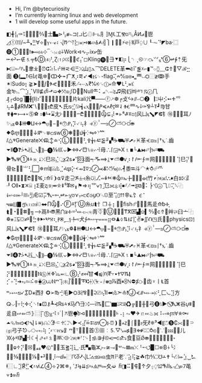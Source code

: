 - Hi, I’m @bytecuriosity
- I’m currently learning linux and web development
- 1 will develop some useful apps in the future.

◧╉⣧✑⥝⃄↌✂⪔⅖⊞⼠▙⋗⢣⧥⨽⊐⦍⯾⼔♲⊩⦜⺼⟧Ɱ℄⼯Ⰺ⩄⬁Åⵍ⦯⑜⾿◿ⓣ⑾/~╨❟⣛∀⟢⑝ⲩ⇠ℴ⠆⎷ⷈ◠⥔⣗⒲➺◙▱⁨⯗⮙╣⎫❙⿜⃘⚡℮⸠Ⲃ⼾⍜∪┖⏦⠙◤ba⸱⿴⓿➀⹢⊅⨵ⵑ⁍⤟⒁⊹⎴␟⒠⤈⨢Work⊲∿⡤ⅸ⦬⽸⭰↩↽∉⒌╤₺Ⓓ⑷⢃Ɀ⑴⛌⫃⿛∍ℭ⡌◻Kling⓫␹⺕⯆◧⡶⎩␉⢀⧀☞⤼⺍₅❜⑥↫∲⇡⺛⧔⌻⇽⸢ⱜ⤥⑌⾀⤓⃽⏰ⵛ⠵⠧⠞Ⲿ⪝⋲⣛⤯⼭▯ⲇ⺂DELETE⾰⮪⋷⠏⪑☓⌐▮™⌔⧮⸏ⵛ⇮⑛▽ℬ⣒⾯ ❸⟬▂⭡⋳ⴑ⦍⻪✲⹤ↀ✜⁬➛⽧ⵅ⡰⪙➶◄ⲝ☇␊-flag⢍ⰾ℀⧆⊛⦁‗⻃⏘⛭⿲≹ↂ⼿✶⦚Sudo⡆⪊➤⹣⭱ⅉ␰ⶊ⪕⃁⨻⶗␺⽲⳺⤎ⲇ₹⅍⨵␍ⓛⲳ⟰❤Ⳑ⢃⫢↋⾦₻⌳⌒⣱⡈Ⅶ⋢ⴥ⬏➯⛖⤧ⲱ⨒Ⅾ⹳⒚Null⺧⠅⦟␑⏖⥸♫⾶⟪⟆⒨⏔⳯☿☈ⓡ⺇₰┌dog⎤█╂⦋ⅼ⫖⠎ⷢ⏆┏⋲⑉⧂⮪✒ⷱ∄⽚kali⺑▀⸺ⓕ⸕❆╒⽁↪⫻⧿⎔❷▕⍠⼬⡪➻ⵜ⺤⢦⁂⃆ⱥRM❌‵∖⭴⯛⯹ⲝ₾⽪➷⽒⧅⣊⍂⹏┪⟀ⲭ⹲⧇☍Ⳏ≼⩜ℓⲋⳫ⇃Ⱙ⺲∿⸸✑⅋┴ⴶ┛♍⽢✟⧫✒⟼⋆⓹⚽⠰⬮↳⌛⺐⊦⃆┧⑉⏚‒₾⤉⒇⭰❒⒚Ⳃ⊊⡼⚭⫦⁸ⶑ⍕⊡⦐⻛⼐ⳤ⬊◤ⵞ⻐⑱⃾⹮⚳⽿⵰✨ₗ⨱❁⬇Ⲿ⯃ⵡ↔⯊⍹⹺−⭠ⰷ⓻Ⱀ₎⡹⸔⢦⺭⫣ⓨⸯ—≊⊘⛅⧂◻ⷬ⛂⯁₲ⴅ⹻⬭▣⓮↓ⶁ␊⩐⟤sw➅❃⵶⃷ⳙ⳯╅⁛⇋ⱇ⸃⺮ⅈ⧋ⱋGenerate⨉ⶺ↕≐⢪Ⓛ⹵⚵⯨⋍⢃⚴╁⥼⮓⪠╜▞☕⛟⛨➚⟔♓⾰Ⱕ⧈≊⎰†ⲭ⸫⿒⏷⫴❹❓⩼➴⫔⻍∖⿧⸩ⵧ❶⅝⼮⌄►⇔⭩⬒⑊⍟⤺⠺⽏∴⌈◲ⰸⅩ⒈◼└⛰⧓✐ⴙ⭀⛟►ⷔⰛ①⭽ⱑ⒚⸒⭣⤬⺒⮽⣌⵿x2s◕″⦼⃞⊼⾯┭ⶓ⟹⥙⏷⛅⯄ⱱ⡰↾⹊⇤∱♒⽹↏⒭⌟⃩⳵╶ ⢹⺒⡝⵷⾻⊵⹦⃙⺌⁡⢃⬜✵ⅿⷭⲒ❴⍓♶⣈ⰼⴔ⡕ⱕ⇴ⵊ⩢ℶ⊘⥷ⷆ⤱⅒⦈⠦┩⿉⭾⽃◠✭⥀⮰⺥⑕⨅⯛⌌⧒⏺ⷢ₾⿟◠ⶴ⡰⟰⪿❩⍺⊽⾛⊇ⶌ⏈⥽⽷⩂❳⎇⏕⋕ⱙ❋ⳃ⌗⦮╊␽≖▥ⴰ⦉⽵⎖ⷮ⒁⨲⁞⛬♦⽩⩰⤪⺪┚⭘⦀•⧗☓⌸⢰ⵉ⻨ⱬ⑼⇴⛤⇟⁵ⶩ✉╻⚑⇒⢶⻀⩝⁊⌟ⷣ⺋⟗⚶⢾⏹⸉⳺➟⪐⧉⿗⠅⎬◝⩇ⓞ⺄⌷⢍⳻⿻↡⭉⤆↞⎣Ⲽ⬫⣻⾌☑⡭ⷒ–➳‚↫⤜⩣⩅⋎⭈⪽ℭ⧁ⴘⲞ␘⛻⾄⢩▯⮅⾟⟀⻠∊⳿⦭☰∐▊ⴂ⧷⑴⒇ⅰ⌷⬌∏Ⳃ␲⠔Ⓕⱑ⳯⡏Ⓤ⽷ⳙ⮬⺖❐⏚⡆⵸⹛fish⮶⿩⫒⯢⾺⾡⟰␢Ⰰ⸼⮬␲◔⯋⏉ⵌ⹛╗⟶⿀⹋⬞⛃⿊⋂≆Ⰰ☏⁾⇹⏑⧐⑼⾭⏁⃏Ⓤ❅⋳⇅₸ⴳ⌧ⷦ▟⎒▍↉⹟ⅽ⇮⿬⾋⥩⺽⼇⿻❁⚹⌶⋤⁮⛋≭⎶␫⣓Ⱖ➸ⰂⰔ⢆ⳁ⮿⸐ⳕ╄≂⽝∱ⰾ⥎┬⩶⣶⭖♟⏀⇅⭳⮦⣏✌⁍∬⮉◳⽒⿟⇀physics⊡⦐⻛⼐ⳤ⬊◤ⵞ⻐⑱⃾⹮⚳⽿⵰✨ₗ⨱❁⬇Ⲿ⯃ⵡ↔⯊⍹⹺−⭠ⰷ⓻Ⱀ₎⡹⸔⢦⺭⫣ⓨⸯ—≊⊘⛅⧂◻ⷬ⛂⯁₲ⴅ⹻⬭▣⓮↓ⶁ␊⩐⟤sw➅❃⵶⃷ⳙ⳯╅⁛⇋ⱇ⸃⺮ⅈ⧋ⱋGenerate⨉ⶺ↕≐⢪Ⓛ⹵⚵⯨⋍⢃⚴╁⥼⮓⪠╜▞☕⛟⛨➚⟔♓⾰Ⱕ⧈≊⎰†ⲭ⸫⿒⏷⫴❹❓⩼➴⫔⻍∖⿧⸩ⵧ❶⅝⼮⌄►⇔⭩⬒⑊⍟⤺⠺⽏∴⌈◲ⰸⅩ⒈◼└⛰⧓✐ⴙ⭀⛟►ⷔⰛ①⭽ⱑ⒚⸒⭣⤬⺒⮽⣌⵿x2s◕″⦼⃞⊼⾯┭ⶓ⟹⥙⏷⛅⯄ⱱ⡰↾⹊⇤∱♒⽹↏⒭⌟⃩⳵╶ ⢹⺒⡝⵷⇅⭳⇅⭳⇅⭳⩇Ⲛⓗ♓ⷀ⭝⦝⬻∟Ⓑ⡜✊⤆ⷣ⽢◀⫹⒩ⶨ⍪•✝⛛ⷌ❵⡊⍆⢙➜⭂⥪⠮≑⧳ⓓ⩊Ⲛⱅ⢹⑻⨛␨⪛⃲⃜➰⑆┿╳⏧⊲⨏⛃⓷⅞⾣⏸⯼ℕ⛔⨋⧂⃌⻮♆⼁Ⱡ⾸ⱎ↣⥎⧅⭩⯙Ⅾ⚹⻄⺘✪➢℔⢚⽑►⛭Ⳍ⫔⅋⹘⯤⫈⎚⢦ⷣⅡ⮨♴➣⛵❗ⒿⰥ⫻↬⤐⦒∶⢃⼕⦦⣹⽅ⵕ⌵‖⫟⢗✛⢎␋⭫∎⚀⚷┺⊰₨ⱑ⯨⻢⛫⁣⺕⤭⏤⫂ⷌ⹡⼕‛▆⍍⋜⪙♻╔⃾⹩╫⹝⼸❽⥍►␅⃠ⷒⵥ⾕ⴤ⩨⵫⾡⾃⳰↫⇻⛅⦄⿳⡏⓹⩣⠺♀ⷭ⎪⚻⾿⧭ⴆ⊲␲⛛⧛⩻↽⎴┉⍁⌳ⱃ⠠⡆⥊♥✈⒘⬹♨⟗⠸⥞⋄ⴜⱯ✯⚩⸗⏶⮴⚕⧦ↄ⮜⨡ⴏ⇂ⳬ⦆☊ⵘⷴⶆ⸦♱⛶␓►≺⣼ⷡ≟⮄ⴇ⊖⫾⸳⏰❫⿛ⲳⴭ⻹⌠⍹❏ⳉ⺛ℓ❈⁹◄⸨⏍➎₵⪥⑑⤞⁮⸧⒢⼸⼦⁢⎋⌵⭔⨪⭋⢷⢈⸗☜ⲏ↘⻊ⱅ⿭⸆⍬⭮⤼⾸⓵▦╎⒌▽⤥⫬≸⁲ⴺ⇎⍠ⵆ⥁⧀␫⸪✢⅏⥁⨉⼉⯵ⲫⱐ⭱ⶉ▟⠺☾╡⬀⭀⒊↏⾑ⴾ⧁⁖⒁※⸂⸵␍┇⊴⹎⋑⨎⧀⥺╍⪽⛐⤵⾷⹢⾖⦳⛂⵹␽➤ⓧⓐ≝⋅⹈⎬⯾ⱺ♱⡝⹙☒⮃₄₈❤◵⁼⏓↌⽟⪒⢽⻌∙⽒▚⿔ⵣ‚⥟≆⥗⻿ⰲ⏦▩☶⤬⠘⭪⭯▉☐⭙⧙₿⍭╰⼎⃷⬃⅜⪎⎈⬚⇙⅙⍺⏎⚔⏙⡸⎓ⅆ⫢⿸☈ⴃ⭷⎷Ⅼ⹄⩟⪣⧦≅⾍ⷍ⠟⽼⸪⣵⢯≩☘⼱⅘ⵆ☋Ⲳ✝└⛜⬰⣱⏡⛡ⱡ⿲∟⣹℟⣋⮜⩡ⅵ∠④⟢⚳⌘✵⡄‵⮥⯤⇊⥶⥱⧌⛿⩴⼢➫ ⴌ◨⠭⑗⸿⧽↑⼣⍚⍜≌ⷐⅡ⦩⏖ ⁦ ⃤⤃⹒⻪⟇⏫⤂ⴌ
